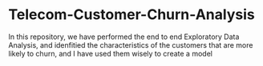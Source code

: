 # Telecom-Customer-Churn-Analysis
In this repository, we have performed the end to end Exploratory Data Analysis, and idenfitied the characteristics of the customers that are more likely to churn, and I have used them wisely to create a model
